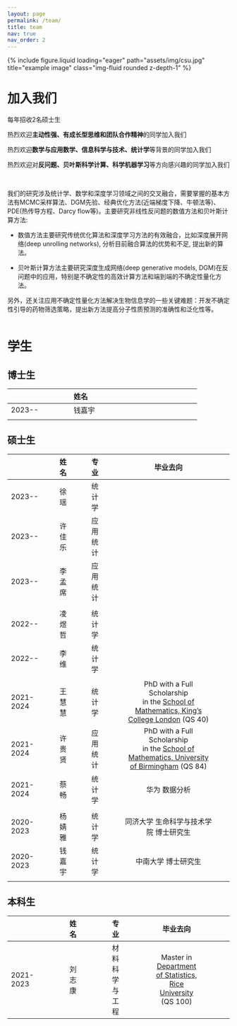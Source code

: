 ```yaml
---
layout: page
permalink: /team/
title: team
nav: true
nav_order: 2
---
```


<div class="row">
    <div class="col-sm mt-3 mt-md-0">
        {% include figure.liquid loading="eager" path="assets/img/csu.jpg" title="example image" class="img-fluid rounded z-depth-1" %}
    </div>
</div>


# 加入我们
每年招收2名硕士生

热烈欢迎**主动性强、有成长型思维和团队合作精神**的同学加入我们

热烈欢迎**数学与应用数学、信息科学与技术、统计学**等背景的同学加入我们

热烈欢迎对**反问题、贝叶斯科学计算、科学机器学习**等方向感兴趣的同学加入我们

<br>

我们的研究涉及统计学、数学和深度学习领域之间的交叉融合，需要掌握的基本方法有MCMC采样算法、DGM先验、经典优化方法(近端梯度下降、牛顿法等)、PDE(热传导方程、Darcy flow等)。主要研究非线性反问题的数值方法和贝叶斯计算方法:
- 数值方法主要研究传统优化算法和深度学习方法的有效融合，比如深度展开网络(deep unrolling networks), 分析目前融合算法的优势和不足, 提出新的算法。
  
- 贝叶斯计算方法主要研究深度生成网络(deep generative models, DGM)在反问题中的应用，特别是不确定性的高效计算方法和端到端的不确定性量化方法。

另外，还关注应用不确定性量化方法解决生物信息学的一些关键难题：开发不确定性引导的药物筛选策略，提出新方法提高分子性质预测的准确性和泛化性等。

```markdown


```

# 学生
## 博士生

|   |     |     |     |     | 姓名  |     |     |     |     |  |     |     |     |     |   |     |     |     |     |
|:---------|------|------|------|------|:-----|------|------|------|------|:----|------|------|------|------|:--------------------------------------------------------------:|------|------|------|------|
| 2023-- |   |     |     |     | 钱嘉宇 |      |     |     |     |  |      |     |     |     | |     |     |     |     |
|  |   |     |     |     |  |      |     |     |     |  |      |     |     |     | |     |     |     |     |

## 硕士生

|    |      |      | 姓名  |      |      | 专业     |      |      | 毕业去向                                                      |      |      |
|:----------|------|------|:-------|------|------|:----------|------|------|:--------------------------------------------------------:|------|------|
| 2023--   |      |      | 徐 瑶  |      |      | 统计学   |      |      |                                                                |      |      |
| 2023--   |      |      | 许佳乐 |      |      | 应用统计   |      |      |                                                                |      |      |
| 2023--   |      |      | 李孟席 |      |      | 应用统计   |      |      |                                                                |      |      |
|   |      |      |  |      |      |    |      |      |                                                                |      |      |
| 2022--   |      |      | 凌煜哲 |      |      | 统计学   |      |      |                                                                |      |      |
| 2022--   |      |      | 李 维   |      |      | 统计学   |      |      |                                                                |      |      |
|   |      |      |  |      |      |    |      |      |                                                                |      |      |
| 2021-2024 |      |      | 王慧慧 |      |      | 统计学 |      |      | PhD with a Full Scholarship <br> in the [School of Mathematics, King’s College London](https://www.kcl.ac.uk/mathematics) (QS 40) |      |      |
| 2021-2024 |      |      | 许贵贤 |      |      | 应用统计 |      |      | PhD with a Full Scholarship <br> in the [School of Mathematics, University of Birmingham](https://www.birmingham.ac.uk/schools/mathematics) (QS 84) |      |      |
| 2021-2024 |      |      | 蔡畅   |      |      | 统计学   |      |      | 华为 数据分析                                                  |      |      |
|   |      |      |  |      |      |    |      |      |                                                                |      |      |
| 2020-2023 |      |      | 杨婧雅 |      |      | 统计学   |      |      | 同济大学 生命科学与技术学院  博士研究生                         |      |      |
| 2020-2023 |      |      | 钱嘉宇 |      |      | 统计学 |      |      | 中南大学 博士研究生                                            |      |      |
|   |      |      |  |      |      |    |      |      |                                                                |      |      |



## 本科生

|   |     |     |     |     | 姓名  |     |     |     |     | 专业 |     |     |     |     | 毕业去向 |     |     |     |     |
|:---------|------|------|------|------|:-----|------|------|------|------|:----|------|------|------|------|:--------------------------------------------------------------:|------|------|------|------|
| 2021-2023 |   |     |     |     | 刘志康 |      |     |     |     | 材料科学与工程 |      |     |     |     | Master in [Department of Statistics, Rice University](https://statistics.rice.edu/) (QS 100) |     |     |     |     |




